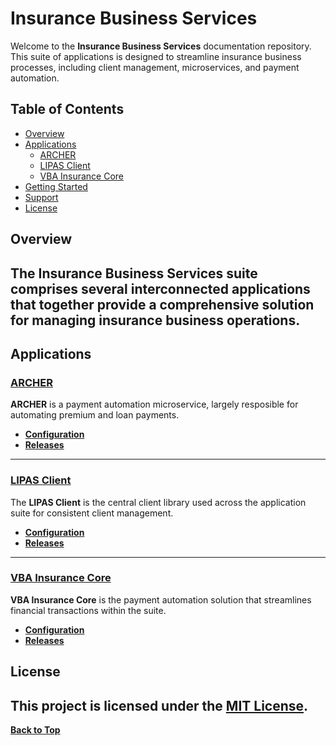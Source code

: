 # Insurance Business Services
Welcome to the **Insurance Business Services** documentation repository. This suite of applications is designed to streamline insurance business processes, including client management, microservices, and payment automation.
## Table of Contents
- [Overview](#overview)
- [Applications](#applications)
  - [ARCHER](./ARCHER/ARCHER.md)
  - [LIPAS Client](./LIPAS-Client/LIPAS-Client.md)
  - [VBA Insurance Core](./VBA-INSURANCE-CORE/VBA-INSURANCE-CORE.md)
- [Getting Started](#getting-started)
- [Support](#support)
- [License](#license)


## Overview
The Insurance Business Services suite comprises several interconnected applications that together provide a comprehensive solution for managing insurance business operations.
---
## Applications
### [ARCHER](./ARCHER/ARCHER.md)
**ARCHER** is a payment automation microservice, largely resposible for automating premium and loan payments.
- **[Configuration](./ARCHER/Configuration/Archer.Configuration.md)**
- **[Releases](./ARCHER/Releases/Archer.Release.md)**

---
### [LIPAS Client](./LIPAS-Client/LIPAS-Client.md)
The **LIPAS Client** is the central client library used across the application suite for consistent client management.
- **[Configuration](./LIPAS-Client/Configuration/LIPAS-Client.Configuration.md)**
- **[Releases](./LIPAS-Client/Releases/LIPAS-Client.Release.md)**

---
### [VBA Insurance Core](./VBA-INSURANCE-CORE/VBA-INSURANCE-CORE.md)
**VBA Insurance Core** is the payment automation solution that streamlines financial transactions within the suite.
- **[Configuration](./VBA-INSURANCE-CORE/Configuration/VBA-INSURANCE-CORE.Configuration.md)**
- **[Releases](./VBA-INSURANCE-CORE/Releases/VBA-INSURANCE-CORE.Releases.md)**



## License
This project is licensed under the [MIT License](LICENSE).
---
**[Back to Top](#insurance-business-services)**
